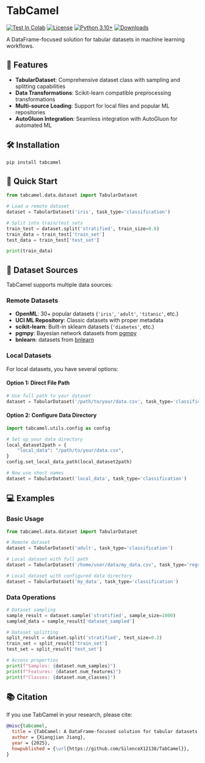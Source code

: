 # TabCamel


[![Test In Colab](https://colab.research.google.com/assets/colab-badge.svg)](https://colab.research.google.com/github/SilenceX12138/TabCamel/blob/master/docs/tutorial/tutorial1_tabular_dataset.ipynb)
[![License](https://img.shields.io/badge/License-Apache%202.0-blue.svg)](https://opensource.org/licenses/Apache-2.0)
[![Python 3.10+](https://img.shields.io/badge/python-3.10+-blue.svg)](https://www.python.org/downloads/)
[![Downloads](https://static.pepy.tech/badge/tabcamel)](https://pypi.org/project/tabcamel/)

A DataFrame-focused solution for tabular datasets in machine learning workflows.

## 🎯 Features

- **TabularDataset**: Comprehensive dataset class with sampling and splitting capabilities
- **Data Transformations**: Scikit-learn compatible preprocessing transformations
- **Multi-source Loading**: Support for local files and popular ML repositories
- **AutoGluon Integration**: Seamless integration with AutoGluon for automated ML

## 🛠 Installation

```bash
pip install tabcamel
```

## 🚀 Quick Start

```python
from tabcamel.data.dataset import TabularDataset

# Load a remote dataset
dataset = TabularDataset('iris', task_type='classification')

# Split into train/test sets
train_test = dataset.split('stratified', train_size=0.8)
train_data = train_test['train_set']
test_data = train_test['test_set']

print(train_data)
```

## 💽 Dataset Sources

TabCamel supports multiple data sources:

### Remote Datasets

- **OpenML**: 30+ popular datasets (`'iris'`, `'adult'`, `'titanic'`, etc.)
- **UCI ML Repository**: Classic datasets with proper metadata
- **scikit-learn**: Built-in sklearn datasets (`'diabetes'`, etc.)
- **pgmpy**: Bayesian network datasets from [pgmpy](https://github.com/pgmpy/pgmpy)
- **bnlearn**: datasets from [bnlearn](https://erdogant.github.io/bnlearn/pages/html/index.html)

### Local Datasets

For local datasets, you have several options:

#### Option 1: Direct File Path

```python
# Use full path to your dataset
dataset = TabularDataset('/path/to/your/data.csv', task_type='classification')
```

#### Option 2: Configure Data Directory

```python
import tabcamel.utils.config as config

# Set up your data directory
local_dataset2path = {
    "local_data": "/path/to/your/data.csv",
}
config.set_local_data_path(local_dataset2path)

# Now use short names
dataset = TabularDataset('local_data', task_type='classification')
```

## 💻 Examples

### Basic Usage

```python
from tabcamel.data.dataset import TabularDataset

# Remote dataset
dataset = TabularDataset('adult', task_type='classification')

# Local dataset with full path
dataset = TabularDataset('/home/user/data/my_data.csv', task_type='regression')

# Local dataset with configured data directory
dataset = TabularDataset('my_data', task_type='classification')
```

### Data Operations

```python
# Dataset sampling
sample_result = dataset.sample('stratified', sample_size=1000)
sampled_data = sample_result['dataset_sampled']

# Dataset splitting
split_result = dataset.split('stratified', test_size=0.2)
train_set = split_result['train_set']
test_set = split_result['test_set']

# Access properties
print(f"Samples: {dataset.num_samples}")
print(f"Features: {dataset.num_features}")
print(f"Classes: {dataset.num_classes}")
```


## 📚 Citation

If you use TabCamel in your research, please cite:

```bibtex
@misc{tabcamel,
  title = {TabCamel: A DataFrame-focused solution for tabular datasets in machine learning workflows},
  author = {Xiangjian Jiang},
  year = {2025},
  howpublished = {\url{https://github.com/SilenceX12138/TabCamel}},
}
```